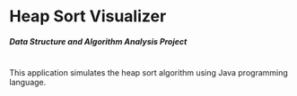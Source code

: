 # Heap Sort Visualizer
##### Data Structure and Algorithm Analysis Project
#
This application simulates the heap sort algorithm using Java programming language.